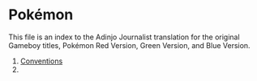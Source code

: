 # Pokémon

This file is an index to the Adinjo Journalist translation for the original Gameboy titles, Pokémon Red Version, Green Version, and Blue Version.

1. [Conventions](01-conventions.md)
2. 